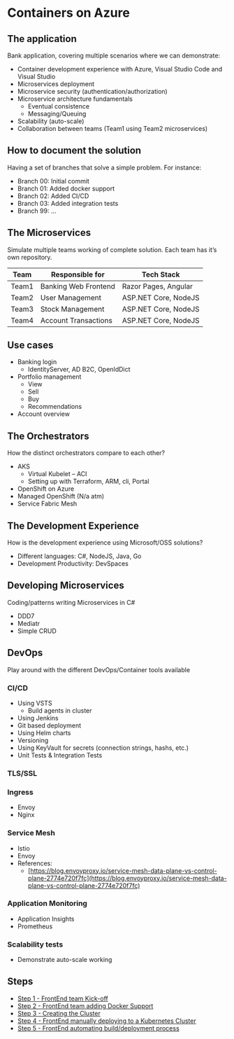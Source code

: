 # Containers on Azure

## The application

Bank application, covering multiple scenarios where we can demonstrate:

- Container development experience with Azure, Visual Studio Code and Visual Studio
- Microservices deployment
- Microservice security (authentication/authorization)
- Microservice architecture fundamentals
  - Eventual consistence
  - Messaging/Queuing
- Scalability (auto-scale)
- Collaboration between teams (Team1 using Team2 microservices)

## How to document the solution

Having a set of branches that solve a simple problem. For instance:

- Branch 00: Initial commit
- Branch 01: Added docker support
- Branch 02: Added CI/CD
- Branch 03: Added integration tests
- Branch 99: ...

## The Microservices

Simulate multiple teams working of complete solution. Each team has it’s own repository.

|Team|Responsible for|Tech Stack|
|-|-|-|
|Team1|Banking Web Frontend|Razor Pages, Angular|
|Team2|User Management|ASP.NET Core, NodeJS|
|Team3|Stock Management|ASP.NET Core, NodeJS|
|Team4|Account Transactions|ASP.NET Core, NodeJS|

## Use cases

- Banking login
  - IdentityServer, AD B2C, OpenIdDict
- Portfolio management
  - View
  - Sell
  - Buy
  - Recommendations
- Account overview


## The Orchestrators

How the distinct orchestrators compare to each other?

- AKS
  - Virtual Kubelet – ACI
  - Setting up with Terraform, ARM, cli, Portal
- OpenShift on Azure
- Managed OpenShift (N/a atm)
- Service Fabric Mesh

## The Development Experience

How is the development experience using Microsoft/OSS solutions?

- Different languages: C#, NodeJS, Java, Go
- Development Productivity: DevSpaces

## Developing Microservices

Coding/patterns writing  Microservices in C#

- DDD7
- Mediatr
- Simple CRUD

## DevOps

Play around with the different DevOps/Container tools available

### CI/CD

- Using VSTS
  - Build agents in cluster
- Using Jenkins
- Git based deployment
- Using Helm charts
- Versioning
- Using KeyVault for secrets (connection strings, hashs, etc.)
- Unit Tests & Integration Tests

### TLS/SSL

### Ingress

- Envoy
- Nginx

### Service Mesh

- Istio
- Envoy
- References:
  - [https://blog.envoyproxy.io/service-mesh-data-plane-vs-control-plane-2774e720f7fc](https://blog.envoyproxy.io/service-mesh-data-plane-vs-control-plane-2774e720f7fc)

### Application Monitoring

- Application Insights
- Prometheus

### Scalability tests

- Demonstrate auto-scale working

## Steps

- [Step 1 - FrontEnd team Kick-off](./Step1.md)
- [Step 2 - FrontEnd team adding Docker Support](./Step2.md)
- [Step 3 - Creating the Cluster](./Step3.md)
- [Step 4 - FrontEnd manually deploying to a Kubernetes Cluster](./Step4.md)
- [Step 5 - FrontEnd automating build/deployment process](./Step5.md)
